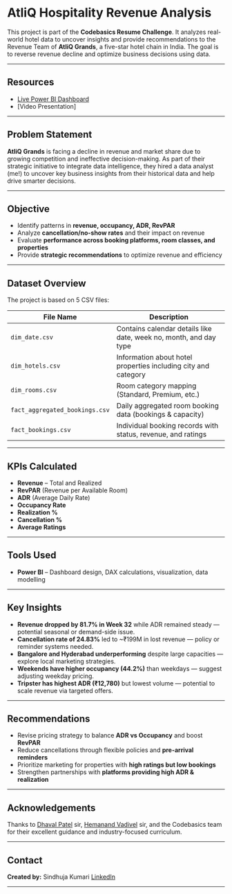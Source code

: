 #  AtliQ Hospitality Revenue Analysis

This project is part of the **Codebasics Resume Challenge**. It analyzes real-world hotel data to uncover insights and provide recommendations to the Revenue Team of **AtliQ Grands**, a five-star hotel chain in India. The goal is to reverse revenue decline and optimize business decisions using data.

---
## Resources

-  [Live Power BI Dashboard](https://app.powerbi.com/view?r=eyJrIjoiYTc4YzJiYmEtZGMwYS00OTYwLWFjYmUtMzViNzg4MmM3MTFhIiwidCI6ImM2ZTU0OWIzLTVmNDUtNDAzMi1hYWU5LWQ0MjQ0ZGM1YjJjNCJ9&pageName=413535e1bcb5a87eeab3) 
-  [Video Presentation]

---

##  Problem Statement

**AtliQ Grands** is facing a decline in revenue and market share due to growing competition and ineffective decision-making. As part of their strategic initiative to integrate data intelligence, they hired a data analyst (me!) to uncover key business insights from their historical data and help drive smarter decisions.

---

##  Objective

- Identify patterns in **revenue, occupancy, ADR, RevPAR**
- Analyze **cancellation/no-show rates** and their impact on revenue
- Evaluate **performance across booking platforms, room classes, and properties**
- Provide **strategic recommendations** to optimize revenue and efficiency

---

##  Dataset Overview

The project is based on 5 CSV files:

| File Name                   | Description |
|----------------------------|-------------|
| `dim_date.csv`             | Contains calendar details like date, week no, month, and day type |
| `dim_hotels.csv`           | Information about hotel properties including city and category |
| `dim_rooms.csv`            | Room category mapping (Standard, Premium, etc.) |
| `fact_aggregated_bookings.csv` | Daily aggregated room booking data (bookings & capacity) |
| `fact_bookings.csv`        | Individual booking records with status, revenue, and ratings |

---

##  KPIs Calculated

- **Revenue** – Total and Realized
- **RevPAR** (Revenue per Available Room)
- **ADR** (Average Daily Rate)
- **Occupancy Rate**
- **Realization %**
- **Cancellation %**
- **Average Ratings**

---

##  Tools Used

- **Power BI** – Dashboard design, DAX calculations, visualization, data modelling


---

##  Key Insights

-  **Revenue dropped by 81.7% in Week 32** while ADR remained steady — potential seasonal or demand-side issue.
-  **Cancellation rate of 24.83%** led to ~₹199M in lost revenue — policy or reminder systems needed.
-  **Bangalore and Hyderabad underperforming** despite large capacities — explore local marketing strategies.
-  **Weekends have higher occupancy (44.2%)** than weekdays — suggest adjusting weekday pricing.
-  **Tripster has highest ADR (₹12,780)** but lowest volume — potential to scale revenue via targeted offers.

---




##  Recommendations

- Revise pricing strategy to balance **ADR vs Occupancy** and boost **RevPAR**
- Reduce cancellations through flexible policies and **pre-arrival reminders**
- Prioritize marketing for properties with **high ratings but low bookings**
- Strengthen partnerships with **platforms providing high ADR & realization**

---

##  Acknowledgements

Thanks to [Dhaval Patel](https://www.linkedin.com/in/dhavalsays/) sir, [Hemanand Vadivel](https://www.linkedin.com/in/hemvad/) sir, and the Codebasics team for their excellent guidance and industry-focused curriculum.

---

##  Contact

**Created by:** Sindhuja Kumari
 [LinkedIn](https://www.linkedin.com/in/sindhuja-kumari-74908b344/)  


---
